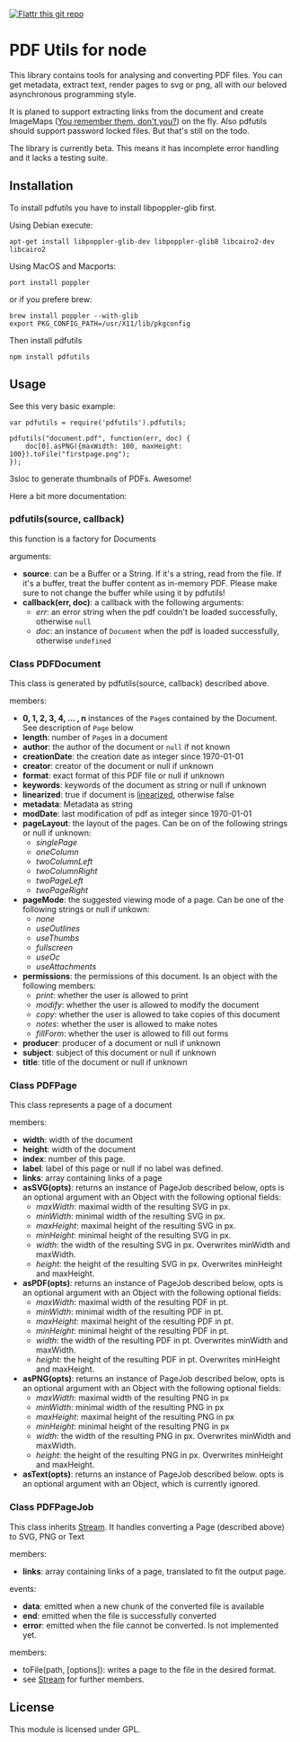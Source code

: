 [![Flattr this git repo](http://api.flattr.com/button/flattr-badge-large.png)](https://flattr.com/submit/auto?user_id=Gottox&url=https://github.com/Gottox/node-pdfutils&title=node-pdfutils&language=&tags=github&category=software)

PDF Utils for node
==================

This library contains tools for analysing and converting PDF files. You can
get metadata, extract text, render pages to svg or png, all with our beloved
asynchronous programming style.

It is planed to support extracting links from the document and create ImageMaps
([You remember them, don't you?](http://en.wikipedia.org/wiki/Image_map)) on
the fly. Also pdfutils should support password locked files.
But that's still on the todo.

The library is currently beta. This means it has incomplete error handling and
it lacks a testing suite.

Installation
------------

To install pdfutils you have to install libpoppler-glib first.

Using Debian execute:

	apt-get install libpoppler-glib-dev libpoppler-glib8 libcairo2-dev libcairo2
	
Using MacOS and Macports:

	port install poppler
	
or if you prefere brew:

	brew install poppler --with-glib
	export PKG_CONFIG_PATH=/usr/X11/lib/pkgconfig

Then install pdfutils

	npm install pdfutils

Usage
-----

See this very basic example:

	var pdfutils = require('pdfutils').pdfutils;

	pdfutils("document.pdf", function(err, doc) {
		doc[0].asPNG({maxWidth: 100, maxHeight: 100}).toFile("firstpage.png");
	});

3sloc to generate thumbnails of PDFs. Awesome!

Here a bit more documentation:

### pdfutils(source, callback)

this function is a factory for Documents

arguments:

 * __source__: can be a Buffer or a String. If it's a string, read from the
  file. If it's a buffer, treat the buffer content as in-memory PDF.
  Please make sure to not change the buffer while using it by pdfutils!
 * __callback(err, doc)__: a callback with the following arguments:
   * _err_: an error string when the pdf couldn't be loaded successfully,
     otherwise `null`
   * _doc_: an instance of `Document` when the pdf is loaded successfully,
     otherwise `undefined`

### Class PDFDocument

This class is generated by pdfutils(source, callback) described above.

members:

 * __0, 1, 2, 3, 4, ... , n__ instances of the `Page`s contained by the
  Document. See description of `Page` below
 * __length__: number of `Page`s in a document
 * __author__: the author of the document or `null` if not known
 * __creationDate__: the creation date as integer since 1970-01-01
 * __creator__: creator of the document or null if unknown
 * __format__: exact format of this PDF file or null if unknown
 * __keywords__: keywords of the document as string or null if unknown
 * __linearized__: true if document is [linearized](http://www.citationsoftware.com/faqPDFlinearization.htm),
   otherwise false
 * __metadata__: Metadata as string
 * __modDate__: last modification of pdf as integer since 1970-01-01
 * __pageLayout__: the layout of the pages. Can be on of the following strings or null if unknown:
   * _singlePage_
   * _oneColumn_
   * _twoColumnLeft_
   * _twoColumnRight_
   * _twoPageLeft_
   * _twoPageRight_
 * __pageMode__: the suggested viewing mode of a page. Can be one of the following strings or null if unkown:
   * _none_
   * _useOutlines_
   * _useThumbs_
   * _fullscreen_
   * _useOc_
   * _useAttachments_
 * __permissions__: the permissions of this document. Is an object with the following members:
   * _print_: whether the user is allowed to print
   * _modify_: whether the user is allowed to modify the document
   * _copy_: whether the user is allowed to take copies of this document
   * _notes_: whether the user is allowed to make notes
   * _fillForm_: whether the user is allowed to fill out forms
 * __producer__: producer of a document or null if unknown
 * __subject__: subject of this document or null if unknown
 * __title__: title of the document or null if unknown

### Class PDFPage

This class represents a page of a document

members:

 * __width__: width of the document
 * __height__: width of the document
 * __index__: number of this page.
 * __label__: label of this page or null if no label was defined.
 * __links__: array containing links of a page
 * __asSVG(opts)__: returns an instance of PageJob described below, opts is an
   optional argument with an Object with the following optional fields:
   * _maxWidth_: maximal width of the resulting SVG in px.
   * _minWidth_: minimal width of the resulting SVG in px.
   * _maxHeight_: maximal height of the resulting SVG in px.
   * _minHeight_: minimal height of the resulting SVG in px.
   * _width_: the width of the resulting SVG in px. Overwrites minWidth and
     maxWidth.
   * _height_: the height of the resulting SVG in px. Overwrites minHeight and
     maxHeight.
 * __asPDF(opts)__: returns an instance of PageJob described below, opts is an
   optional argument with an Object with the following optional fields:
   * _maxWidth_: maximal width of the resulting PDF in pt.
   * _minWidth_: minimal width of the resulting PDF in pt.
   * _maxHeight_: maximal height of the resulting PDF in pt.
   * _minHeight_: minimal height of the resulting PDF in pt.
   * _width_: the width of the resulting PDF in pt. Overwrites minWidth and
     maxWidth.
   * _height_: the height of the resulting PDF in pt. Overwrites minHeight and
     maxHeight.
 * __asPNG(opts)__: returns an instance of PageJob described below, opts is an
   optional argument with an Object with the following optional fields:
   * _maxWidth_: maximal width of the resulting PNG in px
   * _minWidth_: minimal width of the resulting PNG in px
   * _maxHeight_: maximal height of the resulting PNG in px
   * _minHeight_: minimal height of the resulting PNG in px
   * _width_: the width of the resulting PNG in px. Overwrites minWidth and
     maxWidth.
   * _height_: the height of the resulting PNG in px. Overwrites minHeight and
     maxHeight.
 * __asText(opts)__: returns an instance of PageJob described below. opts is an
   optional argument with an Object, which is currently ignored.

### Class PDFPageJob

This class inherits [Stream](http://nodejs.org/api/stream.html). It handles
converting a Page (described above) to SVG, PNG or Text

members:

 * __links__: array containing links of a page, translated to fit the output page.

events:

 * __data__: emitted when a new chunk of the converted file is available
 * __end__: emitted when the file is successfully converted
 * __error__: emitted when the file cannot be converted. Is not implemented yet.

members:

 * toFile(path, \[options\]): writes a page to the file in the desired format.
 * see [Stream](http://nodejs.org/api/stream.html) for further members. 

License
-------

This module is licensed under GPL.
